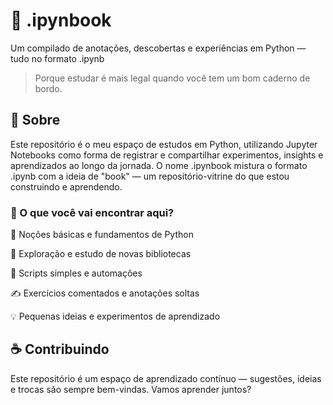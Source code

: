 # 📘 .ipynbook
Um compilado de anotações, descobertas e experiências em Python — tudo no formato .ipynb

> Porque estudar é mais legal quando você tem um bom caderno de bordo.

## 🧠 Sobre
Este repositório é o meu espaço de estudos em Python, utilizando Jupyter Notebooks como forma de registrar e compartilhar experimentos, insights e aprendizados ao longo da jornada. O nome .ipynbook mistura o formato .ipynb com a ideia de "book" — um repositório-vitrine do que estou construindo e aprendendo.

### 🧪 O que você vai encontrar aqui?
🐍 Noções básicas e fundamentos de Python

🧪 Exploração e estudo de novas bibliotecas

🔁 Scripts simples e automações

✍️ Exercícios comentados e anotações soltas

💡 Pequenas ideias e experimentos de aprendizado

## ☕ Contribuindo
Este repositório é um espaço de aprendizado contínuo — sugestões, ideias e trocas são sempre bem-vindas. Vamos aprender juntos?
